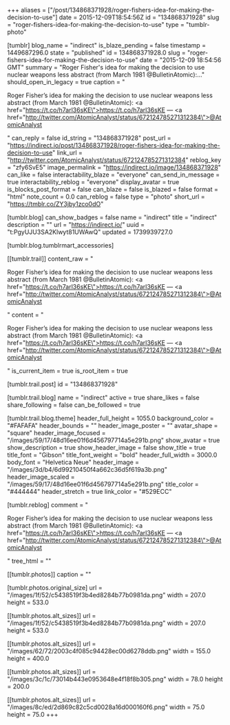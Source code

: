 +++
aliases = ["/post/134868371928/roger-fishers-idea-for-making-the-decision-to-use"]
date = 2015-12-09T18:54:56Z
id = "134868371928"
slug = "roger-fishers-idea-for-making-the-decision-to-use"
type = "tumblr-photo"

[tumblr]
blog_name = "indirect"
is_blaze_pending = false
timestamp = 1449687296.0
state = "published"
id = 134868371928.0
slug = "roger-fishers-idea-for-making-the-decision-to-use"
date = "2015-12-09 18:54:56 GMT"
summary = "Roger Fisher's idea for making the decision to use nuclear weapons less abstract (from March 1981 @BulletinAtomic):..."
should_open_in_legacy = true
caption = "<p>Roger Fisher&rsquo;s idea for making the decision to use nuclear weapons less abstract (from March 1981 @BulletinAtomic): <a href=\"https://t.co/h7arl36sKE\">https://t.co/h7arl36sKE</a> — <a href=\"http://twitter.com/AtomicAnalyst/status/672124785271312384\">@AtomicAnalyst</a></p>"
can_reply = false
id_string = "134868371928"
post_url = "https://indirect.io/post/134868371928/roger-fishers-idea-for-making-the-decision-to-use"
link_url = "http://twitter.com/AtomicAnalyst/status/672124785271312384"
reblog_key = "zfy6SvE5"
image_permalink = "https://indirect.io/image/134868371928"
can_like = false
interactability_blaze = "everyone"
can_send_in_message = true
interactability_reblog = "everyone"
display_avatar = true
is_blocks_post_format = false
can_blaze = false
is_blazed = false
format = "html"
note_count = 0.0
can_reblog = false
type = "photo"
short_url = "https://tmblr.co/ZY3jby1zco0dO"

[tumblr.blog]
can_show_badges = false
name = "indirect"
title = "indirect"
description = ""
url = "https://indirect.io/"
uuid = "t:PgyUJU3SA2Klwyt81UWAwQ"
updated = 1739939727.0

[tumblr.blog.tumblrmart_accessories]

[[tumblr.trail]]
content_raw = "<p>Roger Fisher’s idea for making the decision to use nuclear weapons less abstract (from March 1981 @BulletinAtomic): <a href=\"https://t.co/h7arl36sKE\">https://t.co/h7arl36sKE</a> — <a href=\"http://twitter.com/AtomicAnalyst/status/672124785271312384\">@AtomicAnalyst</a></p>"
content = "<p>Roger Fisher&rsquo;s idea for making the decision to use nuclear weapons less abstract (from March 1981 @BulletinAtomic): <a href=\"https://t.co/h7arl36sKE\">https://t.co/h7arl36sKE</a> &mdash; <a href=\"http://twitter.com/AtomicAnalyst/status/672124785271312384\">@AtomicAnalyst</a></p>"
is_current_item = true
is_root_item = true

[tumblr.trail.post]
id = "134868371928"

[tumblr.trail.blog]
name = "indirect"
active = true
share_likes = false
share_following = false
can_be_followed = true

[tumblr.trail.blog.theme]
header_full_height = 1055.0
background_color = "#FAFAFA"
header_bounds = ""
header_image_poster = ""
avatar_shape = "square"
header_image_focused = "/images/59/17/48d16ee01f6d456797714a5e291b.png"
show_avatar = true
show_description = true
show_header_image = false
show_title = true
title_font = "Gibson"
title_font_weight = "bold"
header_full_width = 3000.0
body_font = "Helvetica Neue"
header_image = "/images/3d/b4/6d99210450f4a662c36d5f619a3b.png"
header_image_scaled = "/images/59/17/48d16ee01f6d456797714a5e291b.png"
title_color = "#444444"
header_stretch = true
link_color = "#529ECC"

[tumblr.reblog]
comment = "<p>Roger Fisher’s idea for making the decision to use nuclear weapons less abstract (from March 1981 @BulletinAtomic): <a href=\"https://t.co/h7arl36sKE\">https://t.co/h7arl36sKE</a> — <a href=\"http://twitter.com/AtomicAnalyst/status/672124785271312384\">@AtomicAnalyst</a></p>"
tree_html = ""

[[tumblr.photos]]
caption = ""

[tumblr.photos.original_size]
url = "/images/1f/52/c5438519f3b4ed8284b77b0981da.png"
width = 207.0
height = 533.0

[[tumblr.photos.alt_sizes]]
url = "/images/1f/52/c5438519f3b4ed8284b77b0981da.png"
width = 207.0
height = 533.0

[[tumblr.photos.alt_sizes]]
url = "/images/62/72/2003c4f085c94428ec00d6278ddb.png"
width = 155.0
height = 400.0

[[tumblr.photos.alt_sizes]]
url = "/images/3c/1c/73014b443e0953648e4f18f8b305.png"
width = 78.0
height = 200.0

[[tumblr.photos.alt_sizes]]
url = "/images/8c/ed/2d869c82c5cd0028a16d000160f6.png"
width = 75.0
height = 75.0
+++
